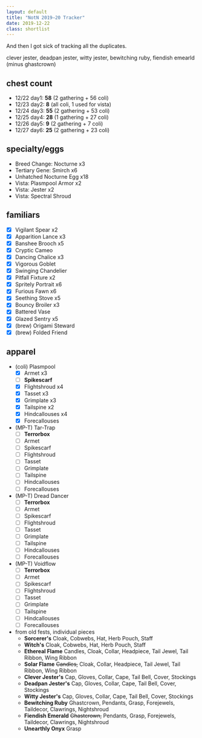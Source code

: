 ```yaml
---
layout: default
title: "NotN 2019–20 Tracker"
date: 2019-12-22
class: shortlist
---
```

And then I got sick of tracking all the duplicates.

clever jester, deadpan jester, witty jester, bewitching ruby, fiendish emearld (minus ghastcrown)

## chest count
- 12/22 day1: **58** (2 gathering + 56 coli)
- 12/23 day2: **8** (all coli, 1 used for vista)
- 12/24 day3: **55** (2 gathering + 53 coli)
- 12/25 day4: **28** (1 gathering + 27 coli)
- 12/26 day5: **9** (2 gathering + 7 coli)
- 12/27 day6: **25** (2 gathering + 23 coli)

## specialty/eggs
- Breed Change: Nocturne x3
- Tertiary Gene: Smirch x6
- Unhatched Nocturne Egg x18
- Vista: Plasmpool Armor x2
- Vista: Jester x2
- Vista: Spectral Shroud

## familiars
- [x] Vigilant Spear x2
- [x] Apparition Lance x3
- [x] Banshee Brooch x5
- [x] Cryptic Cameo
- [x] Dancing Chalice x3
- [x] Vigorous Goblet
- [x] Swinging Chandelier
- [x] Pitfall Fixture x2
- [x] Spritely Portrait x6
- [x] Furious Fawn x6
- [x] Seething Stove x5
- [x] Bouncy Broiler x3
- [x] Battered Vase
- [x] Glazed Sentry x5
- [x] (brew) Origami Steward
- [x] (brew) Folded Friend

## apparel
- (coli) Plasmpool
	- [x] Armet x3
	- [ ] **Spikescarf**
	- [x] Flightshroud x4
	- [x] Tasset x3
	- [x] Grimplate x3
	- [x] Tailspine x2
	- [x] Hindcallouses x4
	- [x] Forecallouses
- (MP-T) Tar-Trap
	- [ ] **Terrorbox**
	- [ ] Armet
	- [ ] Spikescarf
	- [ ] Flightshroud
	- [ ] Tasset
	- [ ] Grimplate
	- [ ] Tailspine
	- [ ] Hindcallouses
	- [ ] Forecallouses
- (MP-T) Dread Dancer
	- [ ] **Terrorbox**
	- [ ] Armet
	- [ ] Spikescarf
	- [ ] Flightshroud
	- [ ] Tasset
	- [ ] Grimplate
	- [ ] Tailspine
	- [ ] Hindcallouses
	- [ ] Forecallouses
- (MP-T) Voidflow
	- [ ] **Terrorbox**
	- [ ] Armet
	- [ ] Spikescarf
	- [ ] Flightshroud
	- [ ] Tasset
	- [ ] Grimplate
	- [ ] Tailspine
	- [ ] Hindcallouses
	- [ ] Forecallouses
- from old fests, individual pieces
	- **Sorcerer's** Cloak, Cobwebs, Hat, Herb Pouch, Staff
	- **Witch's** Cloak, Cobwebs, Hat, Herb Pouch, Staff
	- **Ethereal Flame** Candles, Cloak, Collar, Headpiece, Tail Jewel, Tail Ribbon, Wing Ribbon
	- **Solar Flame** ~~Candles,~~ Cloak, Collar, Headpiece, Tail Jewel, Tail Ribbon, Wing Ribbon
	- **Clever Jester's** Cap, Gloves, Collar, Cape, Tail Bell, Cover, Stockings
	- **Deadpan Jester's** Cap, Gloves, Collar, Cape, Tail Bell, Cover, Stockings
	- **Witty Jester's** Cap, Gloves, Collar, Cape, Tail Bell, Cover, Stockings
	- **Bewitching Ruby** Ghastcrown, Pendants, Grasp, Forejewels, Taildecor, Clawrings, Nightshroud
	- **Fiendish Emerald** ~~Ghastcrown,~~ Pendants, Grasp, Forejewels, Taildecor, Clawrings, Nightshroud
	- **Unearthly Onyx** Grasp